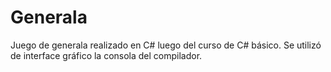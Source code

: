 # Generala
Juego de generala realizado en C# luego del curso de C# básico. Se utilizó de interface gráfico la consola del compilador.
